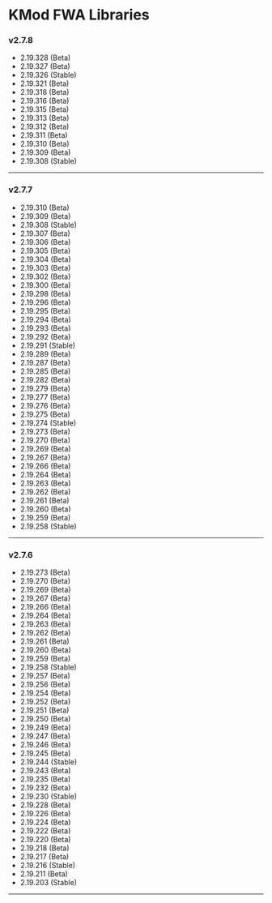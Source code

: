# KMod FWA Libraries 

### v2.7.8

* 2.19.328 (Beta)
* 2.19.327 (Beta)
* 2.19.326 (Stable)
* 2.19.321 (Beta)
* 2.19.318 (Beta)
* 2.19.316 (Beta)
* 2.19.315 (Beta)
* 2.19.313 (Beta)
* 2.19.312 (Beta)
* 2.19.311 (Beta)
* 2.19.310 (Beta)
* 2.19.309 (Beta)
* 2.19.308 (Stable)

***

### v2.7.7

* 2.19.310 (Beta)
* 2.19.309 (Beta)
* 2.19.308 (Stable)
* 2.19.307 (Beta)
* 2.19.306 (Beta)
* 2.19.305 (Beta)
* 2.19.304 (Beta)
* 2.19.303 (Beta)
* 2.19.302 (Beta)
* 2.19.300 (Beta)
* 2.19.298 (Beta)
* 2.19.296 (Beta)
* 2.19.295 (Beta)
* 2.19.294 (Beta)
* 2.19.293 (Beta)
* 2.19.292 (Beta)
* 2.19.291 (Stable)
* 2.19.289 (Beta)
* 2.19.287 (Beta)
* 2.19.285 (Beta)
* 2.19.282 (Beta)
* 2.19.279 (Beta)
* 2.19.277 (Beta)
* 2.19.276 (Beta)
* 2.19.275 (Beta)
* 2.19.274 (Stable)
* 2.19.273 (Beta)
* 2.19.270 (Beta)
* 2.19.269 (Beta)
* 2.19.267 (Beta)
* 2.19.266 (Beta)
* 2.19.264 (Beta)
* 2.19.263 (Beta)
* 2.19.262 (Beta)
* 2.19.261 (Beta)
* 2.19.260 (Beta)
* 2.19.259 (Beta)
* 2.19.258 (Stable)

***

### v2.7.6

* 2.19.273 (Beta)
* 2.19.270 (Beta)
* 2.19.269 (Beta)
* 2.19.267 (Beta)
* 2.19.266 (Beta)
* 2.19.264 (Beta)
* 2.19.263 (Beta)
* 2.19.262 (Beta)
* 2.19.261 (Beta)
* 2.19.260 (Beta)
* 2.19.259 (Beta)
* 2.19.258 (Stable)
* 2.19.257 (Beta)
* 2.19.256 (Beta)
* 2.19.254 (Beta)
* 2.19.252 (Beta)
* 2.19.251 (Beta)
* 2.19.250 (Beta)
* 2.19.249 (Beta)
* 2.19.247 (Beta)
* 2.19.246 (Beta)
* 2.19.245 (Beta)
* 2.19.244 (Stable)
* 2.19.243 (Beta)
* 2.19.235 (Beta)
* 2.19.232 (Beta)
* 2.19.230 (Stable)
* 2.19.228 (Beta)
* 2.19.226 (Beta)
* 2.19.224 (Beta)
* 2.19.222 (Beta)
* 2.19.220 (Beta)
* 2.19.218 (Beta)
* 2.19.217 (Beta)
* 2.19.216 (Stable)
* 2.19.211 (Beta)
* 2.19.203 (Stable)

***
